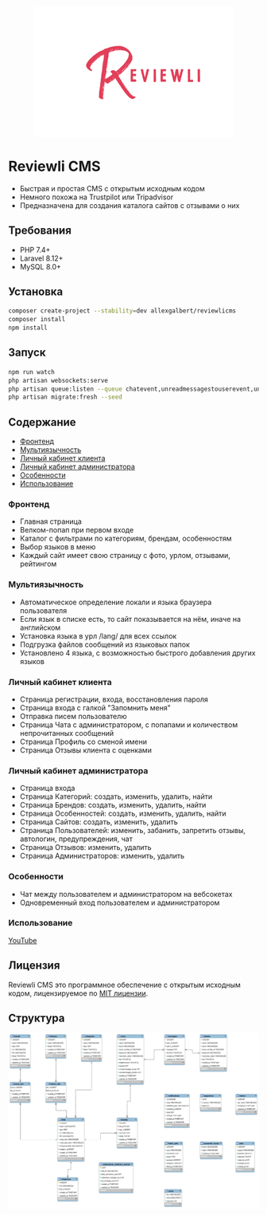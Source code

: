 <p align="center">
<img src="https://raw.githubusercontent.com/allexgalbert/reviewlicms/master/DOC/fullLogo.png" width="400">
</p>

# Reviewli CMS

- Быстрая и простая CMS с открытым исходным кодом
- Немного похожа на Trustpilot или Tripadvisor
- Предназначена для создания каталога сайтов с отзывами о них

## Требования

- PHP 7.4+
- Laravel 8.12+
- MySQL 8.0+

## Установка

```sh
composer create-project --stability=dev allexgalbert/reviewlicms
composer install
npm install
```

## Запуск

```sh
npm run watch
php artisan websockets:serve
php artisan queue:listen --queue chatevent,unreadmessagestouserevent,unreadmessagestoadminevent
php artisan migrate:fresh --seed
```

## Содержание

- [Фронтенд](#фронтенд)
- [Мультиязычность](#мультиязычность)
- [Личный кабинет клиента](#личный-кабинет-клиента)
- [Личный кабинет администратора](#личный-кабинет-администратора)
- [Особенности](#особенности)
- [Использование](#использование)

### Фронтенд

- Главная страница
- Велком-попап при первом входе
- Каталог с фильтрами по категориям, брендам, особенностям
- Выбор языков в меню
- Каждый сайт имеет свою страницу с фото, урлом, отзывами, рейтингом

### Мультиязычность

- Автоматическое определение локали и языка браузера пользователя
- Если язык в списке есть, то сайт показывается на нём, иначе на английском
- Установка языка в урл /lang/ для всех ссылок
- Подгрузка файлов сообщений из языковых папок
- Установлено 4 языка, с возможностью быстрого добавления других языков

### Личный кабинет клиента

- Страница регистрации, входа, восстановления пароля
- Страница входа с галкой "Запомнить меня"
- Отправка писем пользователю
- Страница Чата с администратором, с попапами и количеством непрочитанных сообщений
- Страница Профиль со сменой имени
- Страница Отзывы клиента с оценками

### Личный кабинет администратора

- Страница входа
- Страница Категорий: создать, изменить, удалить, найти
- Страница Брендов: создать, изменить, удалить, найти
- Страница Особенностей: создать, изменить, удалить, найти
- Страница Сайтов: создать, изменить, удалить
- Страница Пользователей: изменить, забанить, запретить отзывы, автологин, предупреждения, чат
- Страница Отзывов: изменить, удалить
- Страница Администраторов: изменить, удалить

### Особенности

- Чат между пользователем и администратором на вебсокетах
- Одновременный вход пользователем и администратором

### Использование

[YouTube](https://www.youtube.com/)

## Лицензия

Reviewli CMS это программное обеспечение с открытым исходным кодом, лицензируемое
по [MIT лицензии](https://opensource.org/licenses/MIT).

## Структура

![Reviewli CMS](https://raw.githubusercontent.com/allexgalbert/reviewlicms/main/DOC/1.png "Reviewli CMS")
